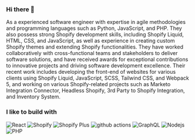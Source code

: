 ### Hi there 👋

As a experienced software engineer with expertise in agile methodologies and programming languages such as Python, JavaScript, and PHP. They also possess strong Shopify development skills, including Shopify Liquid, HTML, CSS, and JavaScript, as well as experience in creating custom Shopify themes and extending Shopify functionalities. They have worked collaboratively with cross-functional teams and stakeholders to deliver software solutions, and have received awards for exceptional contributions to innovative projects and driving software development excellence. Their recent work includes developing the front-end of websites for various clients using Shopify Liquid, JavaScript, SCSS, Tailwind CSS, and Webpack 5, and working on various Shopify-related projects such as Marketo Integration Connector, Headless Shopify, 3rd Party to Shopify Integration, and Inventory System.

<h3>I like to build with</h3>
<p>
<img alt="React" src="https://img.shields.io/badge/-React-45b8d8?style=flat-square&logo=react&logoColor=white" />
<img alt="Shopify" src="https://img.shields.io/badge/-Shopify-green?style=flat-square&logoColor=white" />
<img alt="Shopify Plus" src="https://img.shields.io/badge/-Shopify-Plus-green?style=flat-square&logoColor=white" />
<img alt="github actions" src="https://img.shields.io/badge/-Github_Actions-2088FF?style=flat-square&logo=github-actions&logoColor=white" />
<img alt="GraphQL" src="https://img.shields.io/badge/-GraphQL-E10098?style=flat-square&logo=graphql&logoColor=white" />
<img alt="Nodejs" src="https://img.shields.io/badge/-Nodejs-43853d?style=flat-square&logo=Node.js&logoColor=white" />
<img alt="PHP" src="https://img.shields.io/badge/-php-43853d?style=flat-square&logo=php&logoColor=white" />  
</p>
<!--
**divyanshu92/divyanshu92** is a ✨ _special_ ✨ repository because its `README.md` (this file) appears on your GitHub profile.

Here are some ideas to get you started:

- 🔭 I’m currently working on ...
- 🌱 I’m currently learning ...
- 👯 I’m looking to collaborate on ...
- 🤔 I’m looking for help with ...
- 💬 Ask me about ...
- 📫 How to reach me: ...
- 😄 Pronouns: ...
- ⚡ Fun fact: ...
-->
